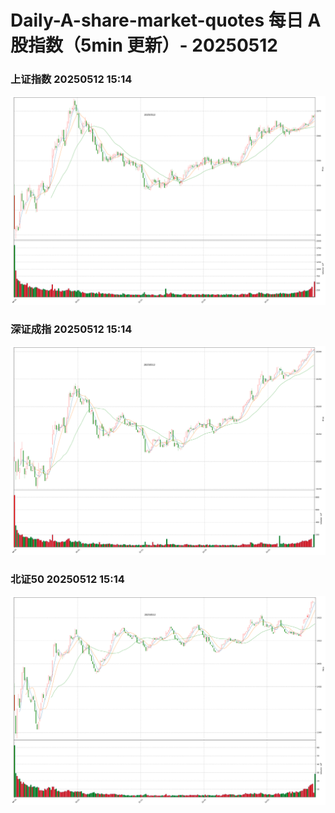 
# Daily-A-share-market-quotes 每日 A 股指数（5min 更新）- 20250512

### 上证指数 20250512 15:14
![](./fig/2025/5/20250512-sh000001.png)

### 深证成指 20250512 15:14
![](./fig/2025/5/20250512-sz399001.png)

### 北证50 20250512 15:14
![](./fig/2025/5/20250512-bj899050.png)

